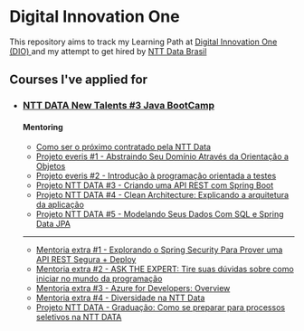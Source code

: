 # Digital Innovation One

This repository aims to track my Learning Path at [Digital Innovation One (DIO)
](https://dio.me) and my attempt to get hired by [NTT Data Brasil](https://br.nttdata.com/)

## Courses I've applied for

- ### [NTT DATA New Talents #3 Java BootCamp](https://www.dio.me/bootcamp/everis-new-talents-3-java)

    #### Mentoring
    - [Como ser o próximo contratado pela NTT Data](https://www.youtube.com/live/QBOrndG24YU)
    - [Projeto everis #1 - Abstraindo Seu Domínio Através da Orientação a Objetos](https://www.youtube.com/watch?v=SVx0NeXvK7A)
    - [Projeto everis #2 - Introdução à programação orientada a testes](https://www.youtube.com/watch?v=MpM7KsHFj_Q)
    - [Projeto NTT DATA #3 - Criando uma API REST com Spring Boot](https://www.youtube.com/watch?v=vKfIZjYtn_0)
    - [Projeto NTT DATA #4 - Clean Architecture: Explicando a arquitetura da aplicação](https://www.youtube.com/watch?v=GDQl4fbs_Qs)
    - [Projeto NTT DATA #5 - Modelando Seus Dados Com SQL e Spring Data JPA](https://www.youtube.com/watch?v=NxINTrVu1nA)
    ---
    - [Mentoria extra #1 - Explorando o Spring Security Para Prover uma API REST Segura + Deploy](https://youtu.be/1mRNcWQzHKc)
    - [Mentoria extra #2 - ASK THE EXPERT: Tire suas dúvidas sobre como iniciar no mundo da programação](https://youtu.be/0D0IMa2Jx8k)
    - [Mentoria extra #3 - Azure for Developers: Overview](https://youtu.be/mvLNZL6ZSDw)
    - [Mentoria extra #4 - Diversidade na NTT Data](https://youtu.be/sTXfqHSb_UQ)
    - [Projeto NTT DATA - Graduação: Como se preparar para processos seletivos na NTT DATA](https://youtu.be/v5Eyou2xWOs)
